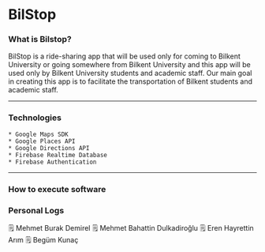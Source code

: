 # BilStop

### What is Bilstop?
BilStop is a ride-sharing app that will be used only for coming to Bilkent University or going somewhere from Bilkent University and this app will be used only by  Bilkent University students and academic staff. Our main goal in creating this app is to facilitate the transportation of Bilkent students and academic staff. <br />

---
### Technologies
```
* Google Maps SDK
* Google Places API
* Google Directions API
* Firebase Realtime Database
* Firebase Authentication
```
---
### How to execute software

### Personal Logs
:spiral_notepad: Mehmet Burak Demirel
:spiral_notepad: Mehmet Bahattin Dulkadiroğlu
:spiral_notepad: Eren Hayrettin Arım
:spiral_notepad: Begüm Kunaç

